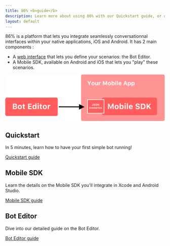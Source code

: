 ```yaml
---
title: 86% <b>guide</b>
description: Learn more about using 86% with our Quickstart guide, or dive into our detailed guides.
layout: default
---
```


86% is a platform that lets you integrate seamlessly conversationnal interfaces within your native applications, iOS and Android.
It has 2 main components :
* A [web interface](https://editor.86percent.co) that lets you define your scenarios: the Bot Editor.
* A Mobile SDK, available on Android and iOS that lets you "play" these scenarios.

![Global Architecture](/resources/global_architecture.png)

## Quickstart
In 5 minutes, learn how to have your first simple bot running!

[Quickstart guide](quickStart.md)

## Mobile SDK
Learn the details on the Mobile SDK you'll integrate in Xcode and Android Studio.

[Mobile SDK guide](sdk.md)


## Bot Editor
Dive into our detailed guide on the Bot Editor.

[Bot Editor guide](editor.md)
